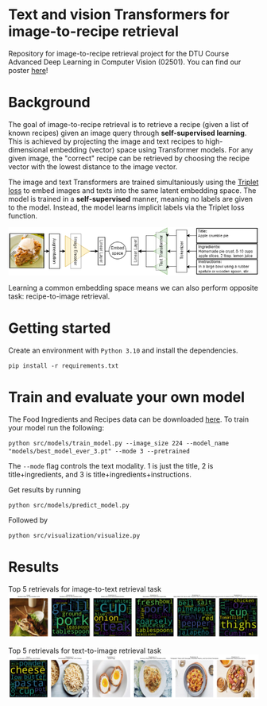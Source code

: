 # Text and vision Transformers for image-to-recipe retrieval
Repository for image-to-recipe retrieval project for the DTU Course Advanced Deep Learning in Computer Vision (02501). You can find our poster [here](poster/poster_ADLCV.pdf)!

# Background
The goal of image-to-recipe retrieval is to retrieve a recipe (given a list of known recipes) given an image query through **self-supervised learning**. This is achieved by projecting the image and text recipes to high-dimensional embedding (vector) space using Transformer models. For any given image, the "correct" recipe can be retrieved by choosing the recipe vector with the lowest distance to the image vector. 

The image and text Transformers are trained simultaniously using the [Triplet loss](https://en.wikipedia.org/wiki/Triplet_loss) to embed images and texts into the same latent embedding space. The model is trained in a **self-supervised** manner, meaning no labels are given to the model. Instead, the model learns implicit labels via the Triplet loss function.

![alttext](reports/figures/architecture.png)

Learning a common embedding space means we can also perform opposite task: recipe-to-image retrieval.

# Getting started
Create an environment with ``Python 3.10`` and install the dependencies.
```
pip install -r requirements.txt
```

# Train and evaluate your own model
The Food Ingredients and Recipes data can be downloaded [here](https://www.kaggle.com/datasets/pes12017000148/food-ingredients-and-recipe-dataset-with-images). To train your model run the following:
```
python src/models/train_model.py --image_size 224 --model_name "models/best_model_ever_3.pt" --mode 3 --pretrained
```
The ``--mode`` flag controls the text modality. 1 is just the title, 2 is title+ingredients, and 3 is title+ingredients+instructions.


Get results by running 
```
python src/models/predict_model.py
```
Followed by
```
python src/visualization/visualize.py
```

# Results
Top 5 retrievals for image-to-text retrieval task
![alt text](reports/figures/img2text.gif)

Top 5 retrievals for text-to-image retrieval task
![alt text](reports/figures/text2img.gif)
